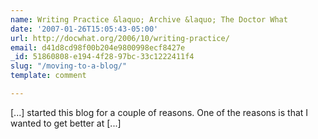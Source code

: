 ```yaml
---
name: Writing Practice &laquo; Archive &laquo; The Doctor What
date: '2007-01-26T15:05:43-05:00'
url: http://docwhat.org/2006/10/writing-practice/
email: d41d8cd98f00b204e9800998ecf8427e
_id: 51860808-e194-4f28-97bc-33c1222411f4
slug: "/moving-to-a-blog/"
template: comment

---
```


[...] started this blog for a couple of reasons. One of the reasons is that I wanted to get better at [...]
